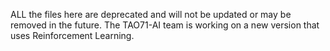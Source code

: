 ALL the files here are deprecated and will not be updated or may be removed in the future.
The TAO71-AI team is working on a new version that uses Reinforcement Learning.